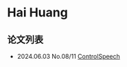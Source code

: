 # Hai Huang

## 论文列表

- 2024.06.03 No.08/11 [ControlSpeech](../Models/Speech_LLM/2024.06.03_ControlSpeech.md)